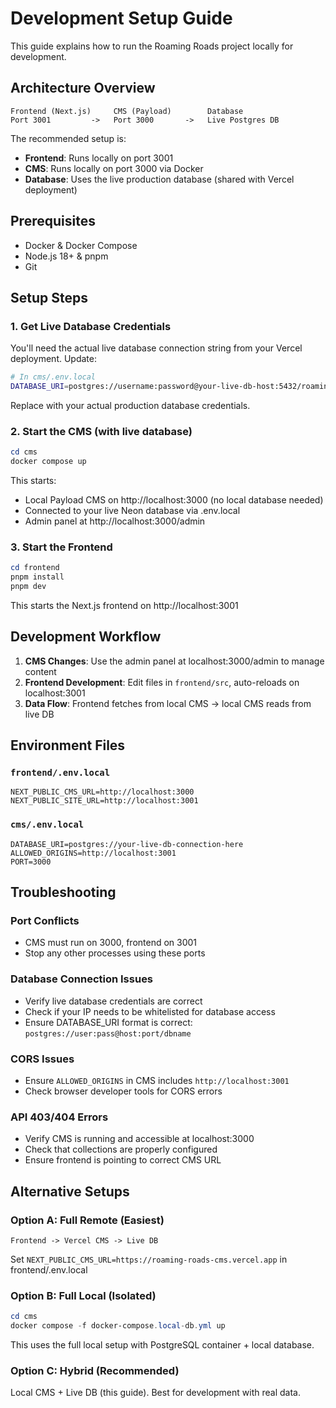 # Development Setup Guide

This guide explains how to run the Roaming Roads project locally for development.

## Architecture Overview

```
Frontend (Next.js)     CMS (Payload)        Database
Port 3001         ->   Port 3000       ->   Live Postgres DB
```

The recommended setup is:
- **Frontend**: Runs locally on port 3001
- **CMS**: Runs locally on port 3000 via Docker
- **Database**: Uses the live production database (shared with Vercel deployment)

## Prerequisites

- Docker & Docker Compose
- Node.js 18+ & pnpm
- Git

## Setup Steps

### 1. Get Live Database Credentials

You'll need the actual live database connection string from your Vercel deployment. Update:

```bash
# In cms/.env.local
DATABASE_URI=postgres://username:password@your-live-db-host:5432/roamingroads
```

Replace with your actual production database credentials.

### 2. Start the CMS (with live database)

```powershell
cd cms
docker compose up
```

This starts:
- Local Payload CMS on http://localhost:3000 (no local database needed)
- Connected to your live Neon database via .env.local
- Admin panel at http://localhost:3000/admin

### 3. Start the Frontend

```powershell  
cd frontend
pnpm install
pnpm dev
```

This starts the Next.js frontend on http://localhost:3001

## Development Workflow

1. **CMS Changes**: Use the admin panel at localhost:3000/admin to manage content
2. **Frontend Development**: Edit files in `frontend/src`, auto-reloads on localhost:3001
3. **Data Flow**: Frontend fetches from local CMS → local CMS reads from live DB

## Environment Files

### `frontend/.env.local`
```
NEXT_PUBLIC_CMS_URL=http://localhost:3000
NEXT_PUBLIC_SITE_URL=http://localhost:3001
```

### `cms/.env.local`  
```
DATABASE_URI=postgres://your-live-db-connection-here
ALLOWED_ORIGINS=http://localhost:3001
PORT=3000
```

## Troubleshooting

### Port Conflicts
- CMS must run on 3000, frontend on 3001
- Stop any other processes using these ports

### Database Connection Issues
- Verify live database credentials are correct
- Check if your IP needs to be whitelisted for database access
- Ensure DATABASE_URI format is correct: `postgres://user:pass@host:port/dbname`

### CORS Issues
- Ensure `ALLOWED_ORIGINS` in CMS includes `http://localhost:3001`
- Check browser developer tools for CORS errors

### API 403/404 Errors
- Verify CMS is running and accessible at localhost:3000
- Check that collections are properly configured
- Ensure frontend is pointing to correct CMS URL

## Alternative Setups

### Option A: Full Remote (Easiest)
```
Frontend -> Vercel CMS -> Live DB
```
Set `NEXT_PUBLIC_CMS_URL=https://roaming-roads-cms.vercel.app` in frontend/.env.local

### Option B: Full Local (Isolated)
```powershell
cd cms
docker compose -f docker-compose.local-db.yml up
```
This uses the full local setup with PostgreSQL container + local database.

### Option C: Hybrid (Recommended)
Local CMS + Live DB (this guide). Best for development with real data.